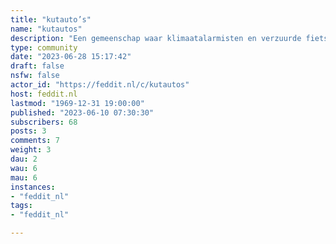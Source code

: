 ```yaml
---
title: "kutauto’s" 
name: "kutautos"
description: "Een gemeenschap waar klimaatalarmisten en verzuurde fietsers klagen over hoe kut auto's en de olie-industrie zijn."
type: community
date: "2023-06-28 15:17:42"
draft: false
nsfw: false
actor_id: "https://feddit.nl/c/kutautos"
host: feddit.nl
lastmod: "1969-12-31 19:00:00"
published: "2023-06-10 07:30:30"
subscribers: 68
posts: 3
comments: 7
weight: 3
dau: 2
wau: 6
mau: 6
instances:
- "feddit_nl"
tags: 
- "feddit_nl"

---
```

